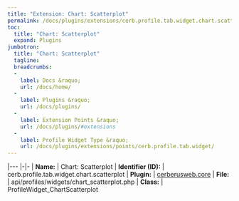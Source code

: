 ```yaml
---
title: "Extension: Chart: Scatterplot"
permalink: /docs/plugins/extensions/cerb.profile.tab.widget.chart.scatterplot/
toc:
  title: "Chart: Scatterplot"
  expand: Plugins
jumbotron:
  title: "Chart: Scatterplot"
  tagline: 
  breadcrumbs:
  -
    label: Docs &raquo;
    url: /docs/home/
  -
    label: Plugins &raquo;
    url: /docs/plugins/
  -
    label: Extension Points &raquo;
    url: /docs/plugins/#extensions
  -
    label: Profile Widget Type &raquo;
    url: /docs/plugins/extensions/points/cerb.profile.tab.widget/
---
```


|---
|-|-
| **Name:** | Chart: Scatterplot
| **Identifier (ID):** | cerb.profile.tab.widget.chart.scatterplot
| **Plugin:** | [cerberusweb.core](/docs/plugins/cerberusweb.core/)
| **File:** | api/profiles/widgets/chart_scatterplot.php
| **Class:** | ProfileWidget_ChartScatterplot

